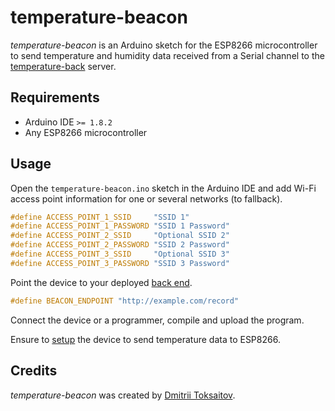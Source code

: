 temperature-beacon
==================

_temperature-beacon_ is an Arduino sketch for the ESP8266 microcontroller to
send temperature and humidity data received from a Serial channel to the
[temperature-back](https://github.com/toksaitov/temperature-back) server.

## Requirements

* Arduino IDE `>= 1.8.2`
* Any ESP8266 microcontroller

## Usage

Open the `temperature-beacon.ino` sketch in the Arduino IDE and add Wi-Fi
access point information for one or several networks (to fallback).

```C
#define ACCESS_POINT_1_SSID     "SSID 1"
#define ACCESS_POINT_1_PASSWORD "SSID 1 Password"
#define ACCESS_POINT_2_SSID     "Optional SSID 2"
#define ACCESS_POINT_2_PASSWORD "SSID 2 Password"
#define ACCESS_POINT_3_SSID     "Optional SSID 3"
#define ACCESS_POINT_3_PASSWORD "SSID 3 Password"
```

Point the device to your deployed [back end](https://github.com/toksaitov/temperature-back).

```C
#define BEACON_ENDPOINT "http://example.com/record"
```

Connect the device or a programmer, compile and upload the program.

Ensure to [setup](https://github.com/toksaitov/temperature-sensor) the device to
send temperature data to ESP8266.

## Credits

*temperature-beacon* was created by [Dmitrii Toksaitov](https://github.com/toksaitov).


